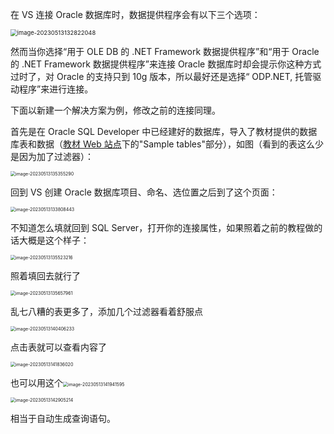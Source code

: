 在 VS 连接 Oracle 数据库时，数据提供程序会有以下三个选项：

<img src="./assets/image-20230513132822048.png" alt="image-20230513132822048" style="zoom: 67%;" />

然而当你选择“用于 OLE DB 的 .NET Framework 数据提供程序”和“用于 Oracle 的 .NET Framework 数据提供程序”来连接 Oracle 数据库时却会提示你这种方式过时了，对 Oracle 的支持只到 10g 版本，所以最好还是选择“ ODP.NET, 托管驱动程序”来进行连接。

下面以新建一个解决方案为例，修改之前的连接同理。

首先是在 Oracle SQL Developer 中已经建好的数据库，导入了教材提供的数据库表和数据（[教材 Web 站点](https://www.db-book.com/)下的"Sample tables"部分），如图（看到的表这么少是因为加了过滤器）：

<img src="./assets/image-20230513135355290.png" alt="image-20230513135355290" style="zoom: 50%;" />

回到 VS 创建 Oracle 数据库项目、命名、选位置之后到了这个页面：

<img src="./assets/image-20230513133808443.png" alt="image-20230513133808443" style="zoom: 50%;" />

不知道怎么填就回到 SQL Server，打开你的连接属性，如果照着之前的教程做的话大概是这个样子：

<img src="./assets/image-20230513135523216.png" alt="image-20230513135523216" style="zoom: 50%;" />

照着填回去就行了

<img src="./assets/image-20230513135657961.png" alt="image-20230513135657961" style="zoom: 50%;" />

乱七八糟的表更多了，添加几个过滤器看着舒服点

<img src="./assets/image-20230513140406233.png" alt="image-20230513140406233" style="zoom:50%;" />

点击表就可以查看内容了

<img src="./assets/image-20230513141836020.png" alt="image-20230513141836020" style="zoom:50%;" />

也可以用这个<img src="./assets/image-20230513141941595.png" alt="image-20230513141941595" style="zoom:50%;" />

<img src="./assets/image-20230513142905214.png" alt="image-20230513142905214" style="zoom:50%;" />

相当于自动生成查询语句。 